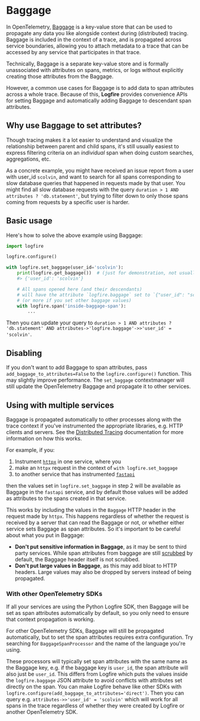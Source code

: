 # Baggage

In OpenTelemetry, [Baggage](https://opentelemetry.io/docs/concepts/signals/baggage/) is a key-value store that can be
used to propagate any data you like alongside context during (distributed) tracing.
Baggage is included in the context of a trace, and is propagated across service boundaries, allowing you to
attach metadata to a trace that can be accessed by any service that participates in that trace.

Technically, Baggage is a separate key-value store and is formally unassociated with attributes on spans, metrics, or
logs without explicitly creating those attributes from the Baggage.

However, a common use cases for Baggage is to add data to span attributes across a whole trace. Because of this,
**Logfire** provides convenience APIs for setting Baggage and automatically adding Baggage to descendant span
attributes.

## Why use Baggage to set attributes?

Though tracing makes it a lot easier to understand and visualize the relationship between parent and child spans,
it's still usually easiest to express filtering criteria on an _individual_ span when doing custom searches,
aggregations, etc.

As a concrete example, you might have received an issue report from a user with user_id `scolvin`, and want to
search for all spans corresponding to slow database queries that happened in requests made by that user. You might find
all slow database requests with the query `duration > 1 AND attributes ? 'db.statement'`, but trying to filter
down to only those spans coming from requests by a specific user is harder.

## Basic usage

Here's how to solve the above example using Baggage:

```python
import logfire

logfire.configure()

with logfire.set_baggage(user_id='scolvin'):
    print(logfire.get_baggage())  # (just for demonstration, not usually needed)
    #> {'user_id': 'scolvin'}

    # All spans opened here (and their descendants)
    # will have the attribute `logfire.baggage` set to `{"user_id": "scolvin"}`
    # (or more if you set other baggage values)
    with logfire.span('inside-baggage-span'):
        ...
```

Then you can update your query to
`duration > 1 AND attributes ? 'db.statement' AND attributes->'logfire.baggage'->>'user_id' = 'scolvin'`.

## Disabling

If you don't want to add Baggage to span attributes, pass `add_baggage_to_attributes=False` to the
`logfire.configure()` function. This may slightly improve performance.
The `set_baggage` contextmanager will still update the OpenTelemetry Baggage and propagate it to other services.

## Using with multiple services

Baggage is propagated automatically to other processes along with the trace context if you've instrumented
the appropriate libraries, e.g. HTTP clients and servers.
See the [Distributed Tracing](../../how-to-guides/distributed-tracing.md#integrations)
documentation for more information on how this works.

For example, if you:

1. Instrument [`httpx`](../../integrations/http-clients/httpx.md) in one service, where you
2. make an `httpx` request in the context of `with logfire.set_baggage`
3. to another service that has instrumented [`fastapi`](../../integrations/web-frameworks/fastapi.md)

then the values set in `logfire.set_baggage` in step 2 will be available as Baggage in the `fastapi` service,
and by default those values will be added as attributes to the spans created in that service.

This works by including the values in the `Baggage` HTTP header in the request made by `httpx`.
This happens regardless of whether the request is received by a server that can read the Baggage or not,
or whether either service sets Baggage as span attributes. So it's important to be careful about what you put in Baggage:

- **Don't put sensitive information in Baggage**, as it may be sent to third party services. While span attributes from baggage are still [scrubbed](../../how-to-guides/scrubbing.md) by default, the Baggage header itself is not scrubbed.
- **Don't put large values in Baggage**, as this may add bloat to HTTP headers. Large values may also be dropped by servers instead of being propagated.

### With other OpenTelemetry SDKs

If all your services are using the Python Logfire SDK, then Baggage will be set as span attributes automatically by default,
so you only need to ensure that context propagation is working.

For other OpenTelemetry SDKs, Baggage will still be propagated automatically, but to set the span attributes requires extra configuration.
Try searching for `BaggageSpanProcessor` and the name of the language you're using.

These processors will typically set span attributes with the same name as the Baggage key, e.g. if the baggage key is `user_id`, the span attribute will also just be `user_id`.
This differs from Logfire which puts the values inside the `logfire.baggage` JSON attribute to avoid conflicts with attributes set directly on the span.
You can make Logfire behave like other SDKs with `logfire.configure(add_baggage_to_attributes='direct')`.
Then you can query e.g. `attributes->>'user_id' = 'scolvin'` which will work for all spans in the trace regardless of whether they were created by Logfire or another OpenTelemetry SDK.
